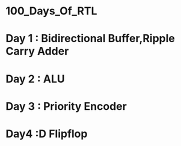 # 100_Days_Of_RTL
# Day 1 : Bidirectional Buffer,Ripple Carry Adder
# Day 2 : ALU
# Day 3 : Priority Encoder
# Day4  :D Flipflop
